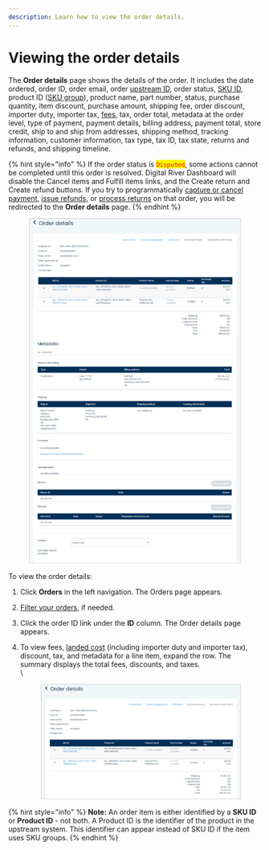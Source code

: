 ```yaml
---
description: Learn how to view the order details.
---
```


# Viewing the order details

The **Order details** page shows the details of the order. It includes the date ordered, order ID, order email, order [upstream ID](../../../../integration-options/checkouts/creating-checkouts/providing-an-upstream-identifier.md), order status, [SKU ID](../../../../product-management/creating-and-updating-skus.md), product ID ([SKU group](https://www.digitalriver.com/docs/digital-river-api-reference/#tag/SKUs/operation/listSkus)), product name, part number, status, purchase quantity, item discount, purchase amount, shipping fee, order discount, importer duty, importer tax, [fees](../../../../product-management/regulatory-fees/managing-regulatory-fees.md), tax, order total, metadata at the order level, type of payment, payment details, billing address, payment total, store credit, ship to and ship from addresses, shipping method, tracking information, customer information, tax type, tax ID, tax state, returns and refunds, and shipping timeline.

{% hint style="info" %}
If the order status is <mark style="color:red;">`Disputed`</mark>, some actions cannot be completed until this order is resolved. Digital River Dashboard will disable the Cancel items and Fulfill items links, and the Create return and Create refund buttons. If you try to programmatically [capture or cancel payment](../../../../order-management/informing-digital-river-of-a-fulfillment.md), [issue refunds](../../../../order-management/returns-and-refunds-1/refunds/issuing-refunds.md), or [process returns](../../../../order-management/returns-and-refunds-1/returns/) on that order, you will be redirected to the **Order details** page.
{% endhint %}

<figure><img src="../../../../.gitbook/assets/1 nu orders order details.png" alt=""><figcaption></figcaption></figure>

To view the order details:

1. Click **Orders** in the left navigation. The Orders page appears.
2. [Filter your orders](filtering-your-orders.md), if needed.
3. Click the order ID link under the **ID** column. The Order details page appears.
4.  To view fees, [landed cost](../../../../integration-options/checkouts/creating-checkouts/landed-costs.md) (including importer duty and importer tax), discount, tax, and metadata for a line item, expand the row. The summary displays the total fees, discounts, and taxes.\
    \


    <figure><img src="../../../../.gitbook/assets/2 nu order details partial.png" alt=""><figcaption></figcaption></figure>

{% hint style="info" %}
**Note:** An order item is either identified by a **SKU ID** or **Product ID** - not both. A Product ID is the identifier of the product in the upstream system. This identifier can appear instead of SKU ID if the item uses SKU groups.
{% endhint %}
